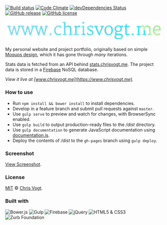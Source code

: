 [![Build status](https://img.shields.io/travis/chrisvogt/www.chrisvogt.me.svg?branch=master&style=flat-square)](https://travis-ci.org/chrisvogt/www.chrisvogt.me)
[![Code Climate](https://codeclimate.com/github/chrisvogt/www.chrisvogt.me/badges/gpa.svg)](https://codeclimate.com/github/chrisvogt/www.chrisvogt.me)
[![devDependencies Status](https://david-dm.org/chrisvogt/www.chrisvogt.me/dev-status.svg?style=flat-square)](https://david-dm.org/chrisvogt/www.chrisvogt.me?type=dev)
[![GitHub release](https://img.shields.io/github/release/chrisvogt/www.chrisvogt.me.svg?style=flat-square)](https://github.com/chrisvogt/www.chrisvogt.me/releases)
[![GitHub license](https://img.shields.io/github/license/chrisvogt/www.chrisvogt.me.svg?style=flat-square)](https://github.com/chrisvogt/www.chrisvogt.me/blob/master/LICENSE)

<p align="center">
  <img src="app/images/h-logo.png" alt="www.chrisvogt.me">
</p>

My personal website and project portfolio, originally based on simple [Moqups design](https://app.moqups.com/chris@artinreality.com/81jSoAGytP/view/page/add529438), which it has gone through _many_ iterations.

Stats data is fetched from an API behind [stats.chrisvogt.me](https://stats.chrisvogt.me). The project data is stored in a [Firebase](https://firebase.google.com/) NoSQL database.

_View it live at [www.chrisvogt.me](https://www.chrisvogt.me)._

### How to use

* Run `npm install && bower install` to install dependencies.
* Develop in a feature branch and submit pull requests against `master`.
* Use `gulp serve` to preview and watch for changes, with BrowserSync enabled.
* Use `gulp build` to output production-ready files to the _/dist_ directory.
* Use `gulp documentation` to generate JavaScript documentation using [documentation.js](http://documentation.js.org/).
* Deploy the contents of _/dist_ to the `gh-pages` branch using `gulp deploy`.

### Screenshot

[View Screenshot](screenshot.jpg).

### License

[MIT](LICENSE) © [Chris Vogt](https://www.chrisvogt.me).

### Built with

<p align="left">
  <img src="http://bower.io/img/bower-logo.svg" alt="Bower.js" height="48">
  <img src="https://cdn.rawgit.com/gulpjs/artwork/master/gulp-2x.png" alt="Gulp" height="48">
  <img src="https://avatars0.githubusercontent.com/u/1335026?v=3&s=200" alt="Firebase" height="48">
	<img src="http://upload.wikimedia.org/wikipedia/en/9/9e/JQuery_logo.svg" alt="jQuery" height="48">
	<img src="https://upload.wikimedia.org/wikipedia/commons/1/10/CSS3_and_HTML5_logos_and_wordmarks.svg" alt="HTML5 &amp; CSS3" height="48">
	<img src="https://cdn.rawgit.com/mathamoz/ionic-builder/898ac76dc9e9edeb02d1825358eca95ec742b985/public/images/why-the-yeti.svg" alt="Zurb Foundation" height="48">
</p>
